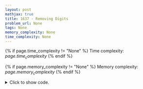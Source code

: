 ```yaml
---
layout: post
mathjax: true
title: 1637 - Removing Digits
problem_url: None
tags: None
memory_complexity: None
time_complexity: None
---
```




{% if page.time_complexity != "None" %}
Time complexity: ${{ page.time_complexity }}$
{% endif %}

{% if page.memory_complexity != "None" %}
Memory complexity: ${{ page.memory_complexity }}$
{% endif %}

<details>
<summary>
<p style="display:inline">Click to show code.</p>
</summary>
```cpp
{% raw %}
using namespace std;
int main(void)
{
    int n, num, x, ans;
    cin >> n;
    ans = 0;
    while (n != 0)
    {
        x = n;
        num = 0;
        while (x != 0)
        {
            num = max(num, x % 10);
            x /= 10;
        }
        n -= num;
        ans += 1;
    }
    cout << ans << endl;
    return 0;
}

{% endraw %}
```
</details>

